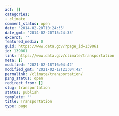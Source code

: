 ```yaml
---
acf: []
categories:
- climate
comment_status: open
date: '2014-02-20T10:24:35'
date_gmt: '2014-02-20T15:24:35'
excerpt: ''
featured_media: 0
guid: https://www.data.gov/?page_id=139061
id: 139061
link: https://www.data.gov/climate/transportation
meta: []
modified: '2021-02-18T16:04:42'
modified_gmt: '2021-02-18T21:04:42'
permalink: /climate/transportation/
ping_status: open
redirect_from: []
slug: transportation
status: publish
template: ''
title: Transportation
type: page
---
```


